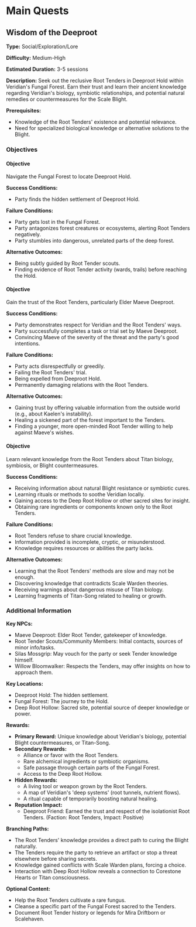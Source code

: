 # Main Quests

## Wisdom of the Deeproot

**Type:** Social/Exploration/Lore

**Difficulty:** Medium-High

**Estimated Duration:** 3-5 sessions

**Description:** Seek out the reclusive Root Tenders in Deeproot Hold within Veridian's Fungal Forest. Earn their trust and learn their ancient knowledge regarding Veridian's biology, symbiotic relationships, and potential natural remedies or countermeasures for the Scale Blight.

**Prerequisites:**
- Knowledge of the Root Tenders' existence and potential relevance.
- Need for specialized biological knowledge or alternative solutions to the Blight.

### Objectives

#### Objective

Navigate the Fungal Forest to locate Deeproot Hold.

**Success Conditions:**
- Party finds the hidden settlement of Deeproot Hold.

**Failure Conditions:**
- Party gets lost in the Fungal Forest.
- Party antagonizes forest creatures or ecosystems, alerting Root Tenders negatively.
- Party stumbles into dangerous, unrelated parts of the deep forest.

**Alternative Outcomes:**
- Being subtly guided by Root Tender scouts.
- Finding evidence of Root Tender activity (wards, trails) before reaching the Hold.

#### Objective

Gain the trust of the Root Tenders, particularly Elder Maeve Deeproot.

**Success Conditions:**
- Party demonstrates respect for Veridian and the Root Tenders' ways.
- Party successfully completes a task or trial set by Maeve Deeproot.
- Convincing Maeve of the severity of the threat and the party's good intentions.

**Failure Conditions:**
- Party acts disrespectfully or greedily.
- Failing the Root Tenders' trial.
- Being expelled from Deeproot Hold.
- Permanently damaging relations with the Root Tenders.

**Alternative Outcomes:**
- Gaining trust by offering valuable information from the outside world (e.g., about Kaelen's instability).
- Healing a sickened part of the forest important to the Tenders.
- Finding a younger, more open-minded Root Tender willing to help against Maeve's wishes.

#### Objective

Learn relevant knowledge from the Root Tenders about Titan biology, symbiosis, or Blight countermeasures.

**Success Conditions:**
- Receiving information about natural Blight resistance or symbiotic cures.
- Learning rituals or methods to soothe Veridian locally.
- Gaining access to the Deep Root Hollow or other sacred sites for insight.
- Obtaining rare ingredients or components known only to the Root Tenders.

**Failure Conditions:**
- Root Tenders refuse to share crucial knowledge.
- Information provided is incomplete, cryptic, or misunderstood.
- Knowledge requires resources or abilities the party lacks.

**Alternative Outcomes:**
- Learning that the Root Tenders' methods are slow and may not be enough.
- Discovering knowledge that contradicts Scale Warden theories.
- Receiving warnings about dangerous misuse of Titan biology.
- Learning fragments of Titan-Song related to healing or growth.

### Additional Information

**Key NPCs:**
- Maeve Deeproot: Elder Root Tender, gatekeeper of knowledge.
- Root Tender Scouts/Community Members: Initial contacts, sources of minor info/tasks.
- Silas Mossgrip: May vouch for the party or seek Tender knowledge himself.
- Willow Bloomwalker: Respects the Tenders, may offer insights on how to approach them.

**Key Locations:**
- Deeproot Hold: The hidden settlement.
- Fungal Forest: The journey to the Hold.
- Deep Root Hollow: Sacred site, potential source of deeper knowledge or power.

**Rewards:**
- **Primary Reward:** Unique knowledge about Veridian's biology, potential Blight countermeasures, or Titan-Song.
- **Secondary Rewards:**
  - Alliance or favor with the Root Tenders.
  - Rare alchemical ingredients or symbiotic organisms.
  - Safe passage through certain parts of the Fungal Forest.
  - Access to the Deep Root Hollow.
- **Hidden Rewards:**
  - A living tool or weapon grown by the Root Tenders.
  - A map of Veridian's 'deep systems' (root tunnels, nutrient flows).
  - A ritual capable of temporarily boosting natural healing.
- **Reputation Impact:**
  - Deeproot Friend: Earned the trust and respect of the isolationist Root Tenders. (Faction: Root Tenders, Impact: Positive)

**Branching Paths:**
- The Root Tenders' knowledge provides a direct path to curing the Blight naturally.
- The Tenders require the party to retrieve an artifact or stop a threat elsewhere before sharing secrets.
- Knowledge gained conflicts with Scale Warden plans, forcing a choice.
- Interaction with Deep Root Hollow reveals a connection to Corestone Hearts or Titan consciousness.

**Optional Content:**
- Help the Root Tenders cultivate a rare fungus.
- Cleanse a specific part of the Fungal Forest sacred to the Tenders.
- Document Root Tender history or legends for Mira Driftborn or Scalehaven.